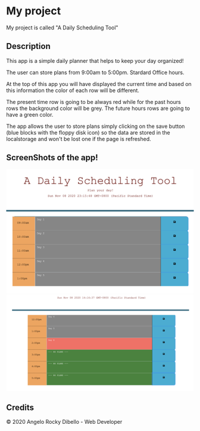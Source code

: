 # My project

My project is called "A Daily Scheduling Tool"


## Description

This app is a simple daily planner that helps to keep your day organized! 

The user can store plans from 9:00am to 5:00pm. Stardard Office hours.

At the top of this app you will have displayed the current time and based on this information the color of each row will be different.

The present time row is going to be always red while for the past hours rows the background color will be grey. The future hours rows are going to have a green color.

The app allows the user to store plans simply clicking on the save button (blue blocks with the floppy disk icon) so the data are stored in the localstorage and
won't be lost one if the page is refreshed.

## ScreenShots of the app!

![alt text](https://github.com/Dibello80/ADailySchedulingTool/blob/main/DailyTool_1.png)
![alt text](https://github.com/Dibello80/ADailySchedulingTool/blob/main/DailyTool_2.png)


## Credits 

© 2020 Angelo Rocky Dibello - Web Developer
